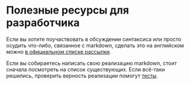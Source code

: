 # Полезные ресурсы для разработчика

Если вы хотите поучаствовать в обсуждении синтаксиса или просто осудить что-либо,
связанное с markdown, сделать это на английском можно
[в официальном списке рассылки](http://six.pairlist.net/mailman/listinfo/markdown-discuss).

Если вы собираетесь написать свою реализацию markdown, стоит сначала посмотреть
на список существующих. Если всё-таки решились, проверить верность реализации
помогут [тесты](http://six.pairlist.net/pipermail/markdown-discuss/2004-December/000909.html).
